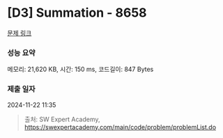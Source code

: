 # [D3] Summation - 8658 

[문제 링크](https://swexpertacademy.com/main/code/problem/problemDetail.do?contestProbId=AW1lwyh6WPwDFARC) 

### 성능 요약

메모리: 21,620 KB, 시간: 150 ms, 코드길이: 847 Bytes

### 제출 일자

2024-11-22 11:35



> 출처: SW Expert Academy, https://swexpertacademy.com/main/code/problem/problemList.do